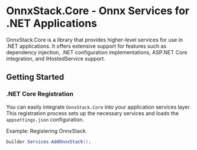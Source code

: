 ﻿# OnnxStack.Core - Onnx Services for .NET Applications

OnnxStack.Core is a library that provides higher-level services for use in .NET applications. It offers extensive support for features such as dependency injection, .NET configuration implementations, ASP.NET Core integration, and IHostedService support.

## Getting Started

### .NET Core Registration

You can easily integrate `OnnxStack.Core` into your application services layer. This registration process sets up the necessary services and loads the `appsettings.json` configuration.

Example: Registering OnnxStack
```csharp
builder.Services.AddOnnxStack();
```


